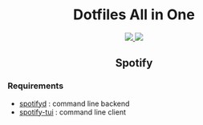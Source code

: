 <h1 align="center">Dotfiles All in One</h1>

<p align="center">
  <a href="#macos">
    <img src="https://img.shields.io/badge/macOS-Monterey-7535CB.svg?style=flat-square"/>
  </a>
  <a href="#spotify">
    <img src="https://img.shields.io/badge/Spotify-1ED760?style=flat-square&logo=spotify&logoColor=white"/>
  </a>
</p>

<h2 id="spotify" align="center">Spotify</h2>
<h3>Requirements</h3>

- [spotifyd](https://github.com/Spotifyd/spotifyd) : command line backend
- [spotify-tui](https://github.com/Rigellute/spotify-tui) : command line client
